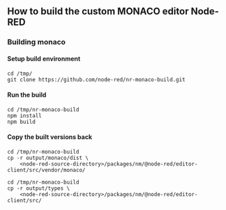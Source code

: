 How to build the custom MONACO editor Node-RED
----------------------------------------------

### Building monaco


#### Setup build environment

    cd /tmp/
    git clone https://github.com/node-red/nr-monaco-build.git


#### Run the build

    cd /tmp/nr-monaco-build
    npm install
    npm build

#### Copy the built versions back

    cd /tmp/nr-monaco-build
    cp -r output/monaco/dist \
        <node-red-source-directory>/packages/nm/@node-red/editor-client/src/vendor/monaco/

    cd /tmp/nr-monaco-build
    cp -r output/types \
        <node-red-source-directory>/packages/nm/@node-red/editor-client/src/
